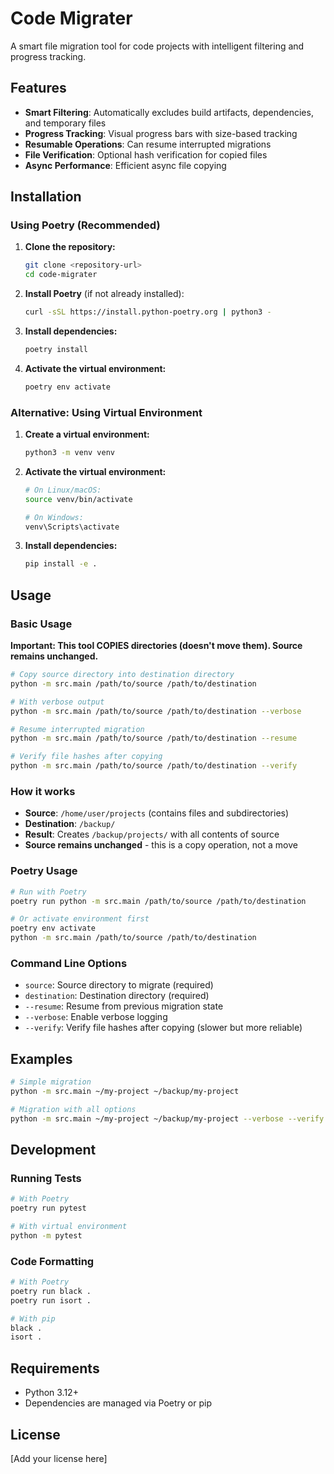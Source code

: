 # Code Migrater

A smart file migration tool for code projects with intelligent filtering and progress tracking.

## Features

- **Smart Filtering**: Automatically excludes build artifacts, dependencies, and temporary files
- **Progress Tracking**: Visual progress bars with size-based tracking
- **Resumable Operations**: Can resume interrupted migrations
- **File Verification**: Optional hash verification for copied files
- **Async Performance**: Efficient async file copying

## Installation

### Using Poetry (Recommended)

1. **Clone the repository:**
   ```bash
   git clone <repository-url>
   cd code-migrater
   ```

2. **Install Poetry** (if not already installed):
   ```bash
   curl -sSL https://install.python-poetry.org | python3 -
   ```

3. **Install dependencies:**
   ```bash
   poetry install
   ```

4. **Activate the virtual environment:**
   ```bash
   poetry env activate
   ```

### Alternative: Using Virtual Environment

1. **Create a virtual environment:**
   ```bash
   python3 -m venv venv
   ```

2. **Activate the virtual environment:**
   ```bash
   # On Linux/macOS:
   source venv/bin/activate
   
   # On Windows:
   venv\Scripts\activate
   ```

3. **Install dependencies:**
   ```bash
   pip install -e .
   ```

## Usage

### Basic Usage

**Important: This tool COPIES directories (doesn't move them). Source remains unchanged.**

```bash
# Copy source directory into destination directory
python -m src.main /path/to/source /path/to/destination

# With verbose output
python -m src.main /path/to/source /path/to/destination --verbose

# Resume interrupted migration
python -m src.main /path/to/source /path/to/destination --resume

# Verify file hashes after copying
python -m src.main /path/to/source /path/to/destination --verify
```

### How it works

- **Source**: `/home/user/projects` (contains files and subdirectories)
- **Destination**: `/backup/`
- **Result**: Creates `/backup/projects/` with all contents of source
- **Source remains unchanged** - this is a copy operation, not a move

### Poetry Usage

```bash
# Run with Poetry
poetry run python -m src.main /path/to/source /path/to/destination

# Or activate environment first
poetry env activate
python -m src.main /path/to/source /path/to/destination
```

### Command Line Options

- `source`: Source directory to migrate (required)
- `destination`: Destination directory (required)
- `--resume`: Resume from previous migration state
- `--verbose`: Enable verbose logging
- `--verify`: Verify file hashes after copying (slower but more reliable)

## Examples

```bash
# Simple migration
python -m src.main ~/my-project ~/backup/my-project

# Migration with all options
python -m src.main ~/my-project ~/backup/my-project --verbose --verify --resume
```

## Development

### Running Tests

```bash
# With Poetry
poetry run pytest

# With virtual environment
python -m pytest
```

### Code Formatting

```bash
# With Poetry
poetry run black .
poetry run isort .

# With pip
black .
isort .
```

## Requirements

- Python 3.12+
- Dependencies are managed via Poetry or pip

## License

[Add your license here]